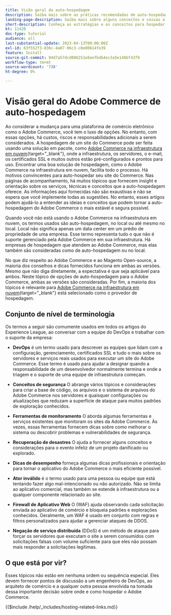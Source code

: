 ```yaml
---
title: Visão geral da auto-hospedagem
description: Saiba mais sobre as práticas recomendadas de auto-hospedagem a serem consideradas. Os tópicos variam de elementos de segurança a recuperação de desastres. Estes tópicos estão aqui para ajudar uma empresa que decidiu hospedar sua própria versão do Adobe Commerce. Os itens apresentados não são todos inclusivos, mas devem fornecer uma boa gama de conceitos para promover um site seguro, estável e resiliente.
landing-page-description: Saiba mais sobre alguns conceitos e coisas a serem considerados ao hospedar o Adobe Commerce por conta própria.
short-description: Conheça as estratégias e os conceitos para hospedar o Adobe Commerce sozinho.
kt: 11420
doc-type: tutorial
audience: all
last-substantial-update: 2023-04-13T00:00:00Z
exl-id: 63f552f3-836c-4a07-96c3-c0e00614fe39
feature: Install
source-git-commit: 94d7a57dcd006251e8eefbdb4ec3a5e140bf43f9
workflow-type: tm+mt
source-wordcount: '738'
ht-degree: 0%

---
```


# Visão geral do Adobe Commerce de auto-hospedagem

Ao considerar a mudança para uma plataforma de comércio eletrônico como o Adobe Commerce, você tem o luxo de opções. No entanto, com essas opções, há custos, riscos e responsabilidades adicionais a serem considerados. A hospedagem de um site do Commerce pode ser feita usando uma solução em pacote, como [Adobe Commerce na infraestrutura em nuvem](https://experienceleague.adobe.com/docs/commerce-learn/tutorials/getting-started/cloud/1-overview.html){target="_blank"}, onde a infraestrutura, os servidores, o e-mail, os certificados SSL e muitos outros estão pré-configurados e prontos para uso. Encontrar uma boa solução de hospedagem, como o Adobe Commerce na infraestrutura em nuvem, facilita todo o processo. Há motivos convincentes para auto-hospedar seu site do Commerce. Nas páginas de acompanhamento, há muitos tópicos que fornecem insight e orientação sobre os serviços, técnicas e conceitos que a auto-hospedagem oferece. As informações aqui fornecidas não são exaustivas e não se espera que você implemente todas as sugestões. No entanto, esses artigos podem ajudá-lo a entender as ideias e conceitos que podem tornar a auto-hospedagem do Adobe Commerce o mais estável e segura possível.

Quando você não está usando o Adobe Commerce na infraestrutura em nuvem, os termos usados são auto-hospedagem, no local ou até mesmo no local. Local não significa apenas um data center em um prédio de propriedade de uma empresa. Esse termo representa tudo o que não é suporte gerenciado pela Adobe Commerce em sua infraestrutura. Há empresas de hospedagem que atendem ao Adobe Commerce, mas elas também são consideradas como de auto-hospedagem ou no local.

No que diz respeito ao Adobe Commerce e ao Magento Open-source, a maioria dos conselhos e dicas fornecidos funciona em ambas as versões. Mesmo que não diga diretamente, a expectativa é que seja aplicável para ambos. Neste tópico de opções de auto-hospedagem para o Adobe Commerce, ambas as versões são consideradas. Por fim, a maioria dos tópicos é relevante para [Adobe Commerce na infraestrutura em nuvem](https://experienceleague.adobe.com/docs/commerce-learn/tutorials/getting-started/cloud/1-overview.html){target="_blank"} está selecionado como o provedor de hospedagem.

## Conjunto de nível de terminologia

Os termos a seguir são comumente usados em todos os artigos do Experience League, ao conversar com a equipe do DevOps e trabalhar com o suporte da empresa:

* **DevOps** é um termo usado para descrever as equipes que lidam com a configuração, gerenciamento, certificados SSL e tudo o mais sobre os servidores e serviços reais usados para executar um site do Adobe Commerce. Esse termo é usado para ajudar a designar quando a responsabilidade de um desenvolvedor normalmente termina e onde a triagem e o suporte de uma equipe de infraestrutura começam.

* **Conceitos de segurança** O abrange vários tópicos e considerações para criar a base de código, os arquivos e o sistema de arquivos do Adobe Commerce nos servidores e quaisquer configurações ou atualizações que reduzam a superfície de ataque para muitos padrões de exploração conhecidos.

* **Ferramentas de monitoramento** O aborda algumas ferramentas e serviços existentes que monitoram os sites da Adobe Commerce. Às vezes, essas ferramentas fornecem dicas sobre como melhorar o sistema ou descobrir problemas e vulnerabilidades de segurança.

* **Recuperação de desastres** O ajuda a fornecer alguns conceitos e considerações para o evento infeliz de um projeto danificado ou explorado.

* **Dicas de desempenho** forneça algumas dicas profissionais e orientação para tornar o aplicativo do Adobe Commerce o mais eficiente possível.

* **Ator inválido** é o termo usado para uma pessoa ou equipe que está tentando fazer algo mal-intencionado ou não autorizado. Não se limita ao aplicativo comercial, mas também se estende à infraestrutura ou a qualquer componente relacionado ao site.

* **Firewall de Aplicativo Web** O (WAF) ajuda observando cada solicitação enviada ao aplicativo de comércio e bloqueia padrões e explorações conhecidos. Geralmente, um WAF é usado em conjunto com regras e filtros personalizados para ajudar a gerenciar ataques de DDOS.

* **Negação de serviço distribuída** (DDoS) é um método de ataque para forçar os servidores que executam o site a serem consumidos com solicitações falsas com volume suficiente para que eles não possam mais responder a solicitações legítimas.

## O que está por vir?

Esses tópicos não estão em nenhuma ordem ou sequência especial. Eles devem fornecer pontos de discussão a um engenheiro de DevOps, ao arquiteto de comércio e a qualquer outra pessoa envolvida na tomada dessa importante decisão sobre onde e como hospedar o Adobe Commerce.

{{$include /help/_includes/hosting-related-links.md}}
